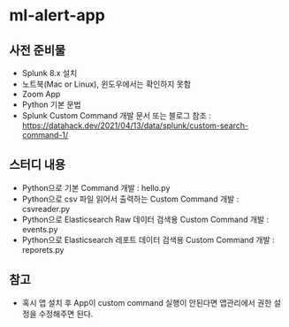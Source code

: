 # ml-alert-app

## 사전 준비물
- Splunk 8.x 설치
- 노트북(Mac or Linux), 윈도우에서는 확인하지 못함
- Zoom App
- Python 기본 문법 
- Splunk Custom Command 개발 문서 또는 블로그 참조 : https://datahack.dev/2021/04/13/data/splunk/custom-search-command-1/

## 스터디 내용
- Python으로 기본 Command 개발 : hello.py 
- Python으로 csv 파일 읽어서 출력하는 Custom Command 개발 : csvreader.py
- Python으로 Elasticsearch Raw 데이터 검색용 Custom Command 개발 : events.py 
- Python으로 Elasticsearch 레포트 데이터 검색용 Custom Command 개발 : reporets.py 

## 참고   
- 혹시 앱 설치 후 App이 custom command 실행이 안된다면 앱관리에서 권한 설정을 수정해주면 된다. 

